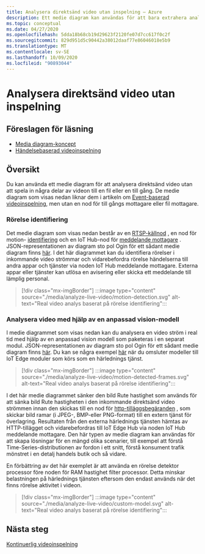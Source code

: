 ```yaml
---
title: Analysera direktsänd video utan inspelning – Azure
description: Ett medie diagram kan användas för att bara extrahera analyser från direktuppspelad video ström, utan att behöva registrera det på gränsen eller i molnet. Den här artikeln beskriver det här konceptet.
ms.topic: conceptual
ms.date: 04/27/2020
ms.openlocfilehash: 5dda18b68cb19d29623f2120fe07d7cc617f0c2f
ms.sourcegitcommit: 829d951d5c90442a38012daaf77e86046018e5b9
ms.translationtype: MT
ms.contentlocale: sv-SE
ms.lasthandoff: 10/09/2020
ms.locfileid: "90893044"
---
```

# <a name="analyzing-live-video-without-any-recording"></a>Analysera direktsänd video utan inspelning

## <a name="suggested-pre-reading"></a>Föreslagen för läsning 

* [Media diagram-koncept](media-graph-concept.md)
* [Händelsebaserad videoinspelning](event-based-video-recording-concept.md)

## <a name="overview"></a>Översikt  

Du kan använda ett medie diagram för att analysera direktsänd video utan att spela in några delar av videon till en fil eller en till gång. De medie diagram som visas nedan liknar dem i artikeln om [Event-baserad videoinspelning](event-based-video-recording-concept.md), men utan en nod för till gångs mottagare eller fil mottagare.

### <a name="motion-detection"></a>Rörelse identifiering

Det medie diagram som visas nedan består av en [RTSP-källnod](media-graph-concept.md#rtsp-source) , en nod för motion- [identifiering](media-graph-concept.md#motion-detection-processor) och en IoT Hub-nod för [meddelande mottagare](media-graph-concept.md#iot-hub-message-sink) . JSON-representationen av diagram sto pol Ogin för ett sådant medie diagram finns [här](https://github.com/Azure/live-video-analytics/blob/master/MediaGraph/topologies/motion-detection/topology.json). I det här diagrammet kan du identifiera rörelser i inkommande video strömmar och vidarebefordra rörelse händelserna till andra appar och tjänster via noden IoT Hub meddelande mottagare. Externa appar eller tjänster kan utlösa en avisering eller skicka ett meddelande till lämplig personal.

> [!div class="mx-imgBorder"]
> :::image type="content" source="./media/analyze-live-video/motion-detection.svg" alt-text="Real video analys baserat på rörelse identifiering":::

### <a name="analyzing-video-using-a-custom-vision-model"></a>Analysera video med hjälp av en anpassad vision-modell 

I medie diagrammet som visas nedan kan du analysera en video ström i real tid med hjälp av en anpassad vision modell som paketeras i en separat modul. JSON-representationen av diagram sto pol Ogin för ett sådant medie diagram finns [här](https://github.com/Azure/live-video-analytics/blob/master/MediaGraph/topologies/httpExtension/topology.json). Du kan se några exempel [här](https://github.com/Azure/live-video-analytics/tree/master/utilities/video-analysis) när du omsluter modeller till IoT Edge moduler som körs som en härlednings tjänst.

> [!div class="mx-imgBorder"]
> :::image type="content" source="./media/analyze-live-video/motion-detected-frames.svg" alt-text="Real video analys baserat på rörelse identifiering":::

I det här medie diagrammet sänker den bild Rute hastighet som används för att sänka bild Rute hastigheten i den inkommande direktsänd video strömmen innan den skickas till en nod för [http-tilläggsbegäranden](media-graph-concept.md#http-extension-processor) , som skickar bild ramar (i JPEG-, BMP-eller PNG-format) till en extern tjänst för överlagring. Resultaten från den externa härlednings tjänsten hämtas av HTTP-tillägget och vidarebefordras till IoT Edge Hub via noden IoT Hub meddelande mottagare. Den här typen av medie diagram kan användas för att skapa lösningar för en mängd olika scenarier, till exempel att förstå Time-Series-distributionen av fordon i ett snitt, förstå konsument trafik mönstret i en detalj handels butik och så vidare.

En förbättring av det här exemplet är att använda en rörelse detektor processor före noden för RAM hastighet filter processor. Detta minskar belastningen på härlednings tjänsten eftersom den endast används när det finns rörelse aktivitet i videon.

> [!div class="mx-imgBorder"]
> :::image type="content" source="./media/analyze-live-video/custom-model.svg" alt-text="Real video analys baserat på rörelse identifiering":::

## <a name="next-steps"></a>Nästa steg

[Kontinuerlig videoinspelning](continuous-video-recording-concept.md)
